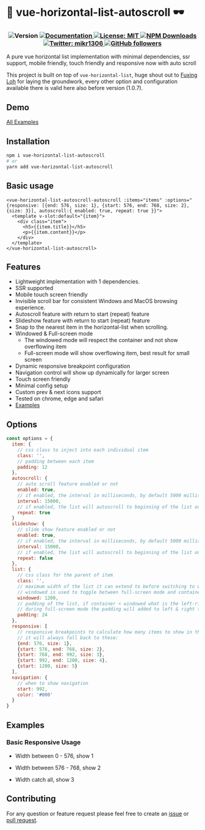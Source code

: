 # 👋 vue-horizontal-list-autoscroll 🕶

<h3 align="center">
  <img alt="Version" src="https://img.shields.io/badge/version-1.1.5-blue.svg?cacheSeconds=2592000" />
  <a href="https://github.com/MiKr13/S3-Bucket-Download/#README" target="_blank">
    <img alt="Documentation" src="https://img.shields.io/badge/documentation-yes-brightgreen.svg" />
  </a>
  <a href="#" target="_blank">
    <img alt="License: MIT" src="https://img.shields.io/badge/License-MIT-yellow.svg" />
  </a>
  <a href="https://www.npmjs.com/package/vue-horizontal-list-autoscroll" target="_blank">
    <img alt="NPM Downloads" src="https://img.shields.io/npm/dw/vue-horizontal-list-autoscroll">                                       
  </a>
  <a href="https://twitter.com/mikr1306" target="_blank">
    <img alt="Twitter: mikr1306" src="https://img.shields.io/twitter/follow/mikr1306.svg?style=social" />
  </a>
  <a href="https://github.com/mikr13" target="_blank">
    <img alt="GitHub followers" src="https://img.shields.io/github/followers/mikr13?style=social">                                       
  </a>
</h3>

A pure vue horizontal list implementation with minimal dependencies, ssr support, mobile friendly, touch friendly and responsive now with auto scroll

This project is built on top of `vue-horizontal-list`, huge shout out to [Fuxing Loh](https://github.com/fuxingloh) for laying the groundwork, every other option and configuration available there is valid here also before version (1.0.7).

## Demo

[All Examples](https://mikr13.github.io/vue-horizontal-list-autoscroll/)

## Installation

```sh
npm i vue-horizontal-list-autoscroll
# or
yarn add vue-horizontal-list-autoscroll
```

## Basic usage

```vue
<vue-horizontal-list-autoscroll-autoscroll :items="items" :options="{responsive: [{end: 576, size: 1}, {start: 576, end: 768, size: 2},{size: 3}], autoscroll:{ enabled: true, repeat: true }}">
  <template v-slot:default="{item}">
    <div class="item">
      <h5>{{item.title}}</h5>
      <p>{{item.content}}</p>
    </div>
  </template>
</vue-horizontal-list-autoscroll>
```

## Features

* Lightweight implementation with 1 dependencies.
* SSR supported
* Mobile touch screen friendly
* Invisible scroll bar for consistent Windows and MacOS browsing experience.
* Autoscroll feature with return to start (repeat) feature
* Slideshow feature with return to start (repeat) feature
* Snap to the nearest item in the horizontal-list when scrolling.
* Windowed & Full-screen mode
  * The windowed mode will respect the container and not show overflowing item
  * Full-screen mode will show overflowing item, best result for small screen
* Dynamic responsive breakpoint configuration
* Navigation control will show up dynamically for larger screen
* Touch screen friendly
* Minimal config setup
* Custom prev & next icons support
* Tested on chrome, edge and safari
* [Examples](https://github.com/mikr13/vue-horizontal-list-autoscroll/tree/master/examples)

## Options

```js
const options = {
  item: {
    // css class to inject into each individual item
    class: '',
    // padding between each item
    padding: 12 
  },
  autoscroll: {
    // auto scroll feature enabled or not
    enabled: true,
    // if enabled, the interval in milliseconds, by default 5000 milliseconds
    interval: 15000,
    // if enabled, the list will autoscroll to beginning of the list once it reaches the end i.e. all list items are scrolled
    repeat: true
  }
  slideshow: {
    // slide show feature enabled or not
    enabled: true,
    // if enabled, the interval in milliseconds, by default 5000 milliseconds
    interval: 15000,
    // if enabled, the list will autoscroll to beginning of the list once it reaches the end i.e. all list items are scrolled
    repeat: false
  },
  list: {
    // css class for the parent of item
    class: '', 
    // maximum width of the list it can extend to before switching to windowed mode, basically think of the bootstrap container max-width
    // windowed is used to toggle between full-screen mode and container mode
    windowed: 1200,
    // padding of the list, if container < windowed what is the left-right padding of the list
    // during full-screen mode the padding will added to left & right to centralise the item
    padding: 24
  },
  responsive: [
    // responsive breakpoints to calculate how many items to show in the list at each width interval
    // it will always fall back to these:
    {end: 576, size: 1},
    {start: 576, end: 768, size: 2},
    {start: 768, end: 992, size: 3},
    {start: 992, end: 1200, size: 4},
    {start: 1200, size: 5}
  ],
  navigation: {
    // when to show navigation
    start: 992,
    color: '#000'
  }
} 
```

## Examples

### Basic Responsive Usage

* Width between 0 - 576, show 1

* Width between 576 - 768, show 2

* Width catch all, show 3

## Contributing
For any question or feature request please feel free to create an [issue](https://github.com/MiKr13/vue-horizontal-list-autoscroll/issues/new) or [pull request](https://github.com/MiKr13/vue-horizontal-list-autoscroll/pulls).
